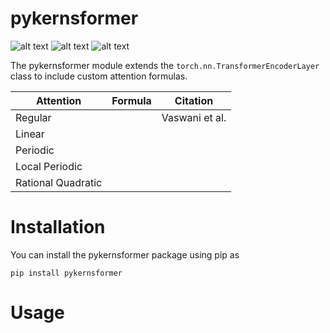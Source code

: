 # pykernsformer

![alt text](https://img.shields.io/pypi/v/pykernsformer)
![alt text](https://img.shields.io/pypi/dd/pykernsformer?color=green&logo=red&logoColor=red)
![alt text](https://img.shields.io/pypi/pyversions/pykernsformer)

The pykernsformer module extends the `torch.nn.TransformerEncoderLayer` class to include custom attention formulas.

| Attention          | Formula | Citation       |
|--------------------|---------|----------------|
| Regular            |         | Vaswani et al. |
| Linear             |         |                |
| Periodic           |         |                |
| Local Periodic     |         |                |
| Rational Quadratic |         |                |

# Installation

You can install the pykernsformer package using pip as

`pip install pykernsformer`

# Usage

